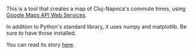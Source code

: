 This is a tool that creates a map of Cluj-Napoca's commute times, using [Google Maps API Web Services](https://developers.google.com/maps/documentation/webservices/).

In addition to Python's standard library, it uses numpy and matplotlib. Be sure to have those installed.

You can read its story [here](http://autoencoder.blogspot.ro/2014/04/wonders-of-google-maps-api.html).
